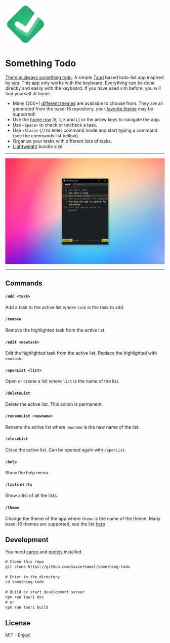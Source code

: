![logo](./src-tauri/icons/128x128.png "Logo")
# Something Todo
[There is always something todo](https://www.tiktok.com/@leroyandleroy). A simple [Tauri](https://tauri.app/) based todo-list app inspired by [vim](https://neovim.io/). This app only works with the keyboard. Everything can be done directly and easily with the keyboard. If you have used vim before, you will find yourself at home.

 - Many (200+) [different themes](https://glitchbone.github.io/vscode-base16-term/#/) are available to choose from. They are all generated from the base-16 repository, your [favorite theme](https://vscodethemes.com/e/aedit.ugly-like-me/ugly-like-me) may be supported!
 - Use the [home row](https://stackoverflow.com/questions/6698521/vim-users-where-do-you-rest-your-right-hand) (`H`, `J`, `K` and `L`) or the arrow keys to navigate the app.
 - Use `<Space>` to check or uncheck a task.
 - Use `<Slash>` (`/`) to enter command mode and start typing a command (see the commands list bellow).
 - Organize your tasks with different lists of tasks.
 - [Lightweight](https://blog.logrocket.com/why-use-electron-alternative/) bundle size

---

![image](./readme_background.png "Image")

---

## Commands 

#### `/add <task>`
Add a task to the active list where `task` is the task to add.

#### `/remove`
Remove the highlighted task from the active list.

#### `/edit <newtask>`
Edit the highlighted task from the active list. Replace the highlighted with `newtask`.

#### `/openList <list>`
Open or create a list where `list` is the name of the list.

#### `/deleteList`
Delete the active list. This action is permanent.

#### `/renameList <newname>`
Rename the active list where `newname` is the new name of the list.

#### `/closeList`
Close the active list. Can be opened again with `/openList`.

#### `/help`
Show the help menu.

#### `/lists` or `/ls`
Show a list of all the lists.

#### `/theme`
Change the theme of the app where `theme` is the name of the theme. Many base-16 themes are supported, see the list [here](https://glitchbone.github.io/vscode-base16-term/#/)

## Development
You need [cargo](https://crates.io/) and [nodejs](https://nodejs.org/en/) installed.
```
# Clone this repo
git clone https://github.com/xavierhamel/something-todo

# Enter in the directory
cd something-todo

# Build or start development server
npm run tauri dev
# or
npm run tauri build
```

## License
MIT - Enjoy!
